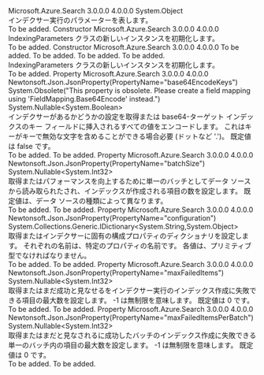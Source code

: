 <Type Name="IndexingParameters" FullName="Microsoft.Azure.Search.Models.IndexingParameters">
  <TypeSignature Language="C#" Value="public class IndexingParameters" />
  <TypeSignature Language="ILAsm" Value=".class public auto ansi beforefieldinit IndexingParameters extends System.Object" />
  <TypeSignature Language="DocId" Value="T:Microsoft.Azure.Search.Models.IndexingParameters" />
  <TypeSignature Language="VB.NET" Value="Public Class IndexingParameters" />
  <TypeSignature Language="F#" Value="type IndexingParameters = class" />
  <AssemblyInfo>
    <AssemblyName>Microsoft.Azure.Search</AssemblyName>
    <AssemblyVersion>3.0.0.0</AssemblyVersion>
    <AssemblyVersion>4.0.0.0</AssemblyVersion>
  </AssemblyInfo>
  <Base>
    <BaseTypeName>System.Object</BaseTypeName>
  </Base>
  <Interfaces />
  <Docs>
    <summary>
            インデクサー実行のパラメーターを表します。
            </summary>
    <remarks>To be added.</remarks>
  </Docs>
  <Members>
    <Member MemberName=".ctor">
      <MemberSignature Language="C#" Value="public IndexingParameters ();" />
      <MemberSignature Language="ILAsm" Value=".method public hidebysig specialname rtspecialname instance void .ctor() cil managed" />
      <MemberSignature Language="DocId" Value="M:Microsoft.Azure.Search.Models.IndexingParameters.#ctor" />
      <MemberSignature Language="VB.NET" Value="Public Sub New ()" />
      <MemberType>Constructor</MemberType>
      <AssemblyInfo>
        <AssemblyName>Microsoft.Azure.Search</AssemblyName>
        <AssemblyVersion>3.0.0.0</AssemblyVersion>
        <AssemblyVersion>4.0.0.0</AssemblyVersion>
      </AssemblyInfo>
      <Parameters />
      <Docs>
        <summary>
            IndexingParameters クラスの新しいインスタンスを初期化します。
            </summary>
        <remarks>To be added.</remarks>
      </Docs>
    </Member>
    <Member MemberName=".ctor">
      <MemberSignature Language="C#" Value="public IndexingParameters (Nullable&lt;int&gt; batchSize = null, Nullable&lt;int&gt; maxFailedItems = null, Nullable&lt;int&gt; maxFailedItemsPerBatch = null, System.Collections.Generic.IDictionary&lt;string,object&gt; configuration = null);" />
      <MemberSignature Language="ILAsm" Value=".method public hidebysig specialname rtspecialname instance void .ctor(valuetype System.Nullable`1&lt;int32&gt; batchSize, valuetype System.Nullable`1&lt;int32&gt; maxFailedItems, valuetype System.Nullable`1&lt;int32&gt; maxFailedItemsPerBatch, class System.Collections.Generic.IDictionary`2&lt;string, object&gt; configuration) cil managed" />
      <MemberSignature Language="DocId" Value="M:Microsoft.Azure.Search.Models.IndexingParameters.#ctor(System.Nullable{System.Int32},System.Nullable{System.Int32},System.Nullable{System.Int32},System.Collections.Generic.IDictionary{System.String,System.Object})" />
      <MemberSignature Language="VB.NET" Value="Public Sub New (Optional batchSize As Nullable(Of Integer) = null, Optional maxFailedItems As Nullable(Of Integer) = null, Optional maxFailedItemsPerBatch As Nullable(Of Integer) = null, Optional configuration As IDictionary(Of String, Object) = null)" />
      <MemberSignature Language="F#" Value="new Microsoft.Azure.Search.Models.IndexingParameters : Nullable&lt;int&gt; * Nullable&lt;int&gt; * Nullable&lt;int&gt; * System.Collections.Generic.IDictionary&lt;string, obj&gt; -&gt; Microsoft.Azure.Search.Models.IndexingParameters" Usage="new Microsoft.Azure.Search.Models.IndexingParameters (batchSize, maxFailedItems, maxFailedItemsPerBatch, configuration)" />
      <MemberType>Constructor</MemberType>
      <AssemblyInfo>
        <AssemblyName>Microsoft.Azure.Search</AssemblyName>
        <AssemblyVersion>3.0.0.0</AssemblyVersion>
        <AssemblyVersion>4.0.0.0</AssemblyVersion>
      </AssemblyInfo>
      <Parameters>
        <Parameter Name="batchSize" Type="System.Nullable&lt;System.Int32&gt;" />
        <Parameter Name="maxFailedItems" Type="System.Nullable&lt;System.Int32&gt;" />
        <Parameter Name="maxFailedItemsPerBatch" Type="System.Nullable&lt;System.Int32&gt;" />
        <Parameter Name="configuration" Type="System.Collections.Generic.IDictionary&lt;System.String,System.Object&gt;" />
      </Parameters>
      <Docs>
        <param name="batchSize">To be added.</param>
        <param name="maxFailedItems">To be added.</param>
        <param name="maxFailedItemsPerBatch">To be added.</param>
        <param name="configuration">To be added.</param>
        <summary>
            IndexingParameters クラスの新しいインスタンスを初期化します。
            </summary>
        <remarks>To be added.</remarks>
      </Docs>
    </Member>
    <Member MemberName="Base64EncodeKeys">
      <MemberSignature Language="C#" Value="public Nullable&lt;bool&gt; Base64EncodeKeys { get; set; }" />
      <MemberSignature Language="ILAsm" Value=".property instance valuetype System.Nullable`1&lt;bool&gt; Base64EncodeKeys" />
      <MemberSignature Language="DocId" Value="P:Microsoft.Azure.Search.Models.IndexingParameters.Base64EncodeKeys" />
      <MemberSignature Language="VB.NET" Value="Public Property Base64EncodeKeys As Nullable(Of Boolean)" />
      <MemberSignature Language="F#" Value="member this.Base64EncodeKeys : Nullable&lt;bool&gt; with get, set" Usage="Microsoft.Azure.Search.Models.IndexingParameters.Base64EncodeKeys" />
      <MemberType>Property</MemberType>
      <AssemblyInfo>
        <AssemblyName>Microsoft.Azure.Search</AssemblyName>
        <AssemblyVersion>3.0.0.0</AssemblyVersion>
        <AssemblyVersion>4.0.0.0</AssemblyVersion>
      </AssemblyInfo>
      <Attributes>
        <Attribute>
          <AttributeName>Newtonsoft.Json.JsonProperty(PropertyName="base64EncodeKeys")</AttributeName>
        </Attribute>
        <Attribute>
          <AttributeName>System.Obsolete("This property is obsolete. Please create a field mapping using 'FieldMapping.Base64Encode' instead.")</AttributeName>
        </Attribute>
      </Attributes>
      <ReturnValue>
        <ReturnType>System.Nullable&lt;System.Boolean&gt;</ReturnType>
      </ReturnValue>
      <Docs>
        <summary>
            インデクサーがあるかどうかの設定を取得または base64-ターゲット インデックスのキー フィールドに挿入されるすべての値をエンコードします。 これはキーがキーで無効な文字を含めることができる場合必要 (ドットなど '.')。 既定値は false です。
            </summary>
        <value>To be added.</value>
        <remarks>To be added.</remarks>
      </Docs>
    </Member>
    <Member MemberName="BatchSize">
      <MemberSignature Language="C#" Value="public Nullable&lt;int&gt; BatchSize { get; set; }" />
      <MemberSignature Language="ILAsm" Value=".property instance valuetype System.Nullable`1&lt;int32&gt; BatchSize" />
      <MemberSignature Language="DocId" Value="P:Microsoft.Azure.Search.Models.IndexingParameters.BatchSize" />
      <MemberSignature Language="VB.NET" Value="Public Property BatchSize As Nullable(Of Integer)" />
      <MemberSignature Language="F#" Value="member this.BatchSize : Nullable&lt;int&gt; with get, set" Usage="Microsoft.Azure.Search.Models.IndexingParameters.BatchSize" />
      <MemberType>Property</MemberType>
      <AssemblyInfo>
        <AssemblyName>Microsoft.Azure.Search</AssemblyName>
        <AssemblyVersion>3.0.0.0</AssemblyVersion>
        <AssemblyVersion>4.0.0.0</AssemblyVersion>
      </AssemblyInfo>
      <Attributes>
        <Attribute>
          <AttributeName>Newtonsoft.Json.JsonProperty(PropertyName="batchSize")</AttributeName>
        </Attribute>
      </Attributes>
      <ReturnValue>
        <ReturnType>System.Nullable&lt;System.Int32&gt;</ReturnType>
      </ReturnValue>
      <Docs>
        <summary>
            取得またはパフォーマンスを向上するために単一のバッチとしてデータ ソースから読み取られたされ、インデックスが作成される項目の数を設定します。 既定値は、データ ソースの種類によって異なります。
            </summary>
        <value>To be added.</value>
        <remarks>To be added.</remarks>
      </Docs>
    </Member>
    <Member MemberName="Configuration">
      <MemberSignature Language="C#" Value="public System.Collections.Generic.IDictionary&lt;string,object&gt; Configuration { get; set; }" />
      <MemberSignature Language="ILAsm" Value=".property instance class System.Collections.Generic.IDictionary`2&lt;string, object&gt; Configuration" />
      <MemberSignature Language="DocId" Value="P:Microsoft.Azure.Search.Models.IndexingParameters.Configuration" />
      <MemberSignature Language="VB.NET" Value="Public Property Configuration As IDictionary(Of String, Object)" />
      <MemberSignature Language="F#" Value="member this.Configuration : System.Collections.Generic.IDictionary&lt;string, obj&gt; with get, set" Usage="Microsoft.Azure.Search.Models.IndexingParameters.Configuration" />
      <MemberType>Property</MemberType>
      <AssemblyInfo>
        <AssemblyName>Microsoft.Azure.Search</AssemblyName>
        <AssemblyVersion>3.0.0.0</AssemblyVersion>
        <AssemblyVersion>4.0.0.0</AssemblyVersion>
      </AssemblyInfo>
      <Attributes>
        <Attribute>
          <AttributeName>Newtonsoft.Json.JsonProperty(PropertyName="configuration")</AttributeName>
        </Attribute>
      </Attributes>
      <ReturnValue>
        <ReturnType>System.Collections.Generic.IDictionary&lt;System.String,System.Object&gt;</ReturnType>
      </ReturnValue>
      <Docs>
        <summary>
            取得またはインデクサーに固有の構成プロパティのディクショナリを設定します。 それぞれの名前は、特定のプロパティの名前です。 各値は、プリミティブ型でなければなりません。
            </summary>
        <value>To be added.</value>
        <remarks>To be added.</remarks>
      </Docs>
    </Member>
    <Member MemberName="MaxFailedItems">
      <MemberSignature Language="C#" Value="public Nullable&lt;int&gt; MaxFailedItems { get; set; }" />
      <MemberSignature Language="ILAsm" Value=".property instance valuetype System.Nullable`1&lt;int32&gt; MaxFailedItems" />
      <MemberSignature Language="DocId" Value="P:Microsoft.Azure.Search.Models.IndexingParameters.MaxFailedItems" />
      <MemberSignature Language="VB.NET" Value="Public Property MaxFailedItems As Nullable(Of Integer)" />
      <MemberSignature Language="F#" Value="member this.MaxFailedItems : Nullable&lt;int&gt; with get, set" Usage="Microsoft.Azure.Search.Models.IndexingParameters.MaxFailedItems" />
      <MemberType>Property</MemberType>
      <AssemblyInfo>
        <AssemblyName>Microsoft.Azure.Search</AssemblyName>
        <AssemblyVersion>3.0.0.0</AssemblyVersion>
        <AssemblyVersion>4.0.0.0</AssemblyVersion>
      </AssemblyInfo>
      <Attributes>
        <Attribute>
          <AttributeName>Newtonsoft.Json.JsonProperty(PropertyName="maxFailedItems")</AttributeName>
        </Attribute>
      </Attributes>
      <ReturnValue>
        <ReturnType>System.Nullable&lt;System.Int32&gt;</ReturnType>
      </ReturnValue>
      <Docs>
        <summary>
            取得またはまだ成功と見なせるをインデクサー実行のインデックス作成に失敗できる項目の最大数を設定します。 -1 は無制限を意味します。 既定値は 0 です。
            </summary>
        <value>To be added.</value>
        <remarks>To be added.</remarks>
      </Docs>
    </Member>
    <Member MemberName="MaxFailedItemsPerBatch">
      <MemberSignature Language="C#" Value="public Nullable&lt;int&gt; MaxFailedItemsPerBatch { get; set; }" />
      <MemberSignature Language="ILAsm" Value=".property instance valuetype System.Nullable`1&lt;int32&gt; MaxFailedItemsPerBatch" />
      <MemberSignature Language="DocId" Value="P:Microsoft.Azure.Search.Models.IndexingParameters.MaxFailedItemsPerBatch" />
      <MemberSignature Language="VB.NET" Value="Public Property MaxFailedItemsPerBatch As Nullable(Of Integer)" />
      <MemberSignature Language="F#" Value="member this.MaxFailedItemsPerBatch : Nullable&lt;int&gt; with get, set" Usage="Microsoft.Azure.Search.Models.IndexingParameters.MaxFailedItemsPerBatch" />
      <MemberType>Property</MemberType>
      <AssemblyInfo>
        <AssemblyName>Microsoft.Azure.Search</AssemblyName>
        <AssemblyVersion>3.0.0.0</AssemblyVersion>
        <AssemblyVersion>4.0.0.0</AssemblyVersion>
      </AssemblyInfo>
      <Attributes>
        <Attribute>
          <AttributeName>Newtonsoft.Json.JsonProperty(PropertyName="maxFailedItemsPerBatch")</AttributeName>
        </Attribute>
      </Attributes>
      <ReturnValue>
        <ReturnType>System.Nullable&lt;System.Int32&gt;</ReturnType>
      </ReturnValue>
      <Docs>
        <summary>
            取得またはまだと見なされるに成功したバッチのインデックス作成に失敗できる単一のバッチ内の項目の最大数を設定します。 -1 は無制限を意味します。 既定値は 0 です。
            </summary>
        <value>To be added.</value>
        <remarks>To be added.</remarks>
      </Docs>
    </Member>
  </Members>
</Type>